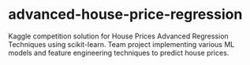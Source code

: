 # advanced-house-price-regression
Kaggle competition solution for House Prices Advanced Regression Techniques using scikit-learn. Team project implementing various ML models and feature engineering techniques to predict house prices.
